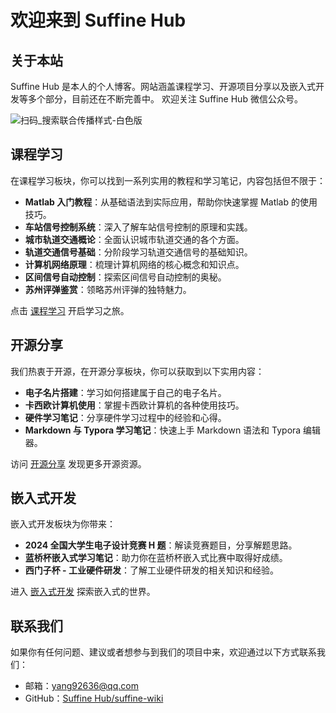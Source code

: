 # 欢迎来到 Suffine Hub

## 关于本站
Suffine Hub 是本人的个人博客。网站涵盖课程学习、开源项目分享以及嵌入式开发等多个部分，目前还在不断完善中。
欢迎关注 Suffine Hub 微信公众号。

![扫码_搜索联合传播样式-白色版](assets/wechat.png)

## 课程学习
在课程学习板块，你可以找到一系列实用的教程和学习笔记，内容包括但不限于：

- **Matlab 入门教程**：从基础语法到实际应用，帮助你快速掌握 Matlab 的使用技巧。
- **车站信号控制系统**：深入了解车站信号控制的原理和实践。
- **城市轨道交通概论**：全面认识城市轨道交通的各个方面。
- **轨道交通信号基础**：分阶段学习轨道交通信号的基础知识。
- **计算机网络原理**：梳理计算机网络的核心概念和知识点。
- **区间信号自动控制**：探索区间信号自动控制的奥秘。
- **苏州评弹鉴赏**：领略苏州评弹的独特魅力。

点击 [课程学习](notes/matlab.md) 开启学习之旅。

## 开源分享
我们热衷于开源，在开源分享板块，你可以获取到以下实用内容：

- **电子名片搭建**：学习如何搭建属于自己的电子名片。
- **卡西欧计算机使用**：掌握卡西欧计算机的各种使用技巧。
- **硬件学习笔记**：分享硬件学习过程中的经验和心得。
- **Markdown 与 Typora 学习笔记**：快速上手 Markdown 语法和 Typora 编辑器。

访问 [开源分享](notes/个人简历.md) 发现更多开源资源。

## 嵌入式开发
嵌入式开发板块为你带来：

- **2024 全国大学生电子设计竞赛 H 题**：解读竞赛题目，分享解题思路。
- **蓝桥杯嵌入式学习笔记**：助力你在蓝桥杯嵌入式比赛中取得好成绩。
- **西门子杯 - 工业硬件研发**：了解工业硬件研发的相关知识和经验。

进入 [嵌入式开发](notes/24电赛H.md) 探索嵌入式的世界。

## 联系我们
如果你有任何问题、建议或者想参与到我们的项目中来，欢迎通过以下方式联系我们：

- 邮箱：[yang92636@qq.com](mailto:yang92636@qq.com)
- GitHub：[Suffine Hub/suffine-wiki](https://github.com/weigo6/suffine-wiki)